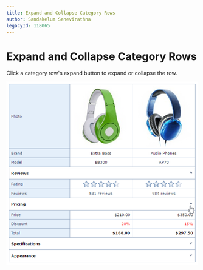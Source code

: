 ```yaml
---
title: Expand and Collapse Category Rows
author: Sandakelum Senevirathna
legacyId: 118065
---
```

# Expand and Collapse Category Rows
Click a category row's expand button to expand or collapse the row. 

![EUD-ASPxVerticalGrid-ExpandCollapse](../../images/img127029.png)